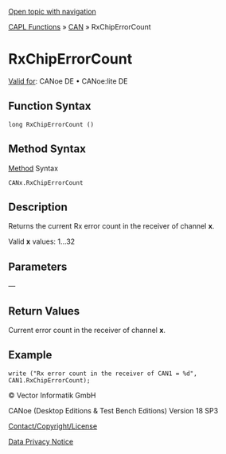 [Open topic with navigation](../../../../../CANoeDEFamily.htm#Topics/CAPLFunctions/CAN/Functions/CAPLfunctionRxChipErrorCount.md)

[CAPL Functions](../../CAPLfunctions.md) » [CAN](../CAPLfunctionsCANOverview.md) » RxChipErrorCount

# RxChipErrorCount

[Valid for](../../../Shared/FeatureAvailability.md): CANoe DE • CANoe:lite DE

## Function Syntax

```
long RxChipErrorCount ()
```

## Method Syntax

[Method](../../../Shared/CAPL/General/ClassesAndObjects.md) Syntax

```
CANx.RxChipErrorCount
```

## Description

Returns the current Rx error count in the receiver of channel **x**.

Valid **x** values: 1…32

## Parameters

—

## Return Values

Current error count in the receiver of channel **x**.

## Example

```plaintext
write ("Rx error count in the receiver of CAN1 = %d", CAN1.RxChipErrorCount);
```

© Vector Informatik GmbH

CANoe (Desktop Editions & Test Bench Editions) Version 18 SP3

[Contact/Copyright/License](../../../Shared/ContactCopyrightLicense.md)

[Data Privacy Notice](https://www.vector.com/int/en/company/get-info/privacy-policy/)